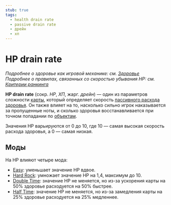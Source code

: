 ```yaml
---
stub: true
tags:
  - health drain rate
  - passive drain rate
  - дрейн
  - хп
---
```


# HP drain rate

*Подробнее о здоровье как игровой механике: см. [Здоровье](/wiki/Gameplay/Health)*\
*Подробнее о правилах, связанных со скоростью убывания HP: см. [Критерии ранкинга](/wiki/Ranking_Criteria)*

**HP drain rate** (сокр. *HP*, *ХП*, жарг. *дрейн*) — один из параметров сложности [карты](/wiki/Beatmap), который определяет скорость [пассивного расхода](/wiki/Beatmapping/Health_drain) [здоровья](/wiki/Gameplay/Health). Он также влияет на то, насколько сильно игрок наказывается за пропущенные ноты, и сколько здоровья восстанавливается при точном попадании по [объектам](/wiki/Hit_object).

Значения HP варьируются от 0 до 10, где 10 — самая высокая скорость расхода здоровья, а 0 — самая низкая.

## Моды

На HP влияют четыре мода:

- [Easy](/wiki/Game_modifier/Easy): уменьшает значение HP вдвое.
- [Hard Rock](/wiki/Game_modifier/Hard_Rock): умножает значение HP на 1,4, максимум до 10.
- [Double Time](/wiki/Game_modifier/Double_Time): значение HP не меняется, но из-за ускорения карты на 50% здоровье расходуется на 50% быстрее.
- [Half Time](/wiki/Game_modifier/Half_Time): значение HP не меняется, но из-за замедления карты на 25% здоровье расходуется на 25% медленнее.
